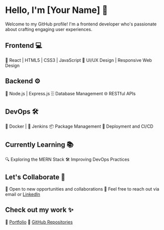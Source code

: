 


# Hello, I'm [Your Name] 👋

Welcome to my GitHub profile! I'm a frontend developer who's passionate about crafting engaging user experiences.

## Frontend 💻

🚀 React | HTML5 | CSS3 | JavaScript
🎨 UI/UX Design | Responsive Web Design

## Backend ⚙️

🔧 Node.js | Express.js
🗄️ Database Management
🌐 RESTful APIs

## DevOps 🛠️

🐳 Docker | 🚀 Jenkins
📦 Package Management
🔧 Deployment and CI/CD

## Currently Learning 📚

🔍 Exploring the MERN Stack
🛠️ Improving DevOps Practices

## Let's Collaborate 🤝

🌟 Open to new opportunities and collaborations
📩 Feel free to reach out via email or [LinkedIn](https://www.linkedin.com/in/yourprofile/)

## Check out my work ✨

🔗 [Portfolio](https://yourportfolio.com)
📁 [GitHub Repositories](https://github.com/yourusername?tab=repositories)



<!---
sohaibzafar701/sohaibzafar701 is a ✨ special ✨ repository because its `README.md` (this file) appears on your GitHub profile.
You can click the Preview link to take a look at your changes.
--->
